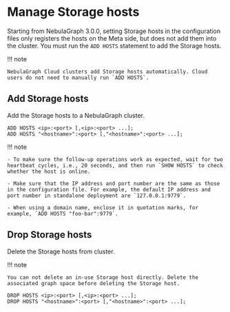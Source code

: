 # Manage Storage hosts

Starting from NebulaGraph 3.0.0, setting Storage hosts in the configuration files only registers the hosts on the Meta side, but does not add them into the cluster. You must run the `ADD HOSTS` statement to add the Storage hosts.

!!! note

    NebulaGraph Cloud clusters add Storage hosts automatically. Cloud users do not need to manually run `ADD HOSTS`.

## Add Storage hosts

Add the Storage hosts to a NebulaGraph cluster.

```ngql
ADD HOSTS <ip>:<port> [,<ip>:<port> ...];
ADD HOSTS "<hostname>":<port> [,"<hostname>":<port> ...];
```

!!! note

    - To make sure the follow-up operations work as expected, wait for two heartbeat cycles, i.e., 20 seconds, and then run `SHOW HOSTS` to check whether the host is online.

    - Make sure that the IP address and port number are the same as those in the configuration file. For example, the default IP address and port number in standalone deployment are `127.0.0.1:9779`.

    - When using a domain name, enclose it in quotation marks, for example, `ADD HOSTS "foo-bar":9779`.

## Drop Storage hosts

Delete the Storage hosts from cluster.

!!! note

    You can not delete an in-use Storage host directly. Delete the associated graph space before deleting the Storage host.

```ngql
DROP HOSTS <ip>:<port> [,<ip>:<port> ...];
DROP HOSTS "<hostname>":<port> [,"<hostname>":<port> ...];
```
